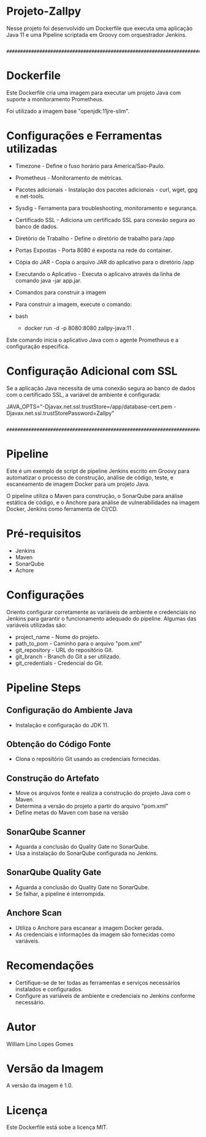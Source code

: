 # Projeto-Zallpy

Nesse projeto foi desenvolvido um Dockerfile que executa uma aplicação Java 11 e uma Pipeline scriptada em Groovy com orquestrador Jenkins. 


                ########################################################################################
                

# Dockerfile

Este Dockerfile cria uma imagem para executar um projeto Java com suporte a monitoramento Prometheus.

Foi utilizado a imagem base "openjdk:11jre-slim".

# Configurações e Ferramentas utilizadas

- Timezone - Define o fuso horário para America/Sao-Paulo.

- Prometheus - Monitoramento de métricas.

- Pacotes adicionais - Instalação dos pacotes adicionais - curl, wget, gpg e net-tools.

- Sysdig - Ferramenta para troubleshooting, monitoramento e segurança.

- Certificado SSL - Adiciona um certificado SSL para conexão segura ao banco de dados.

- Diretório de Trabalho - Define o diretório de trabalho para /app

- Portas Expostas - Porta 8080 é exposta na rede do container.

- Cópia do JAR - Copia o arquivo JAR do aplicativo para o diretório /app

- Executando o Aplicativo - Executa o aplicaivo através da linha de comando java -jar app.jar.

- Comandos para construir a imagem

- Para construir a imagem, execute o comando:
- bash 
    - docker run -d -p 8080:8080 zallpy-java:11 .

Este comando inicia o aplicativo Java com o agente Prometheus e a configuração específica.

# Configuração Adicional com SSL

Se a aplicação Java necessita de uma conexão segura ao banco de dados com o certificado SSL, a variável de ambiente é configurada: 

JAVA_OPTS="-Djavax.net.ssl.trustStore=/app/database-cert.pem -Djavax.net.ssl.trustStorePassword=Zallpy"



                  ########################################################################################



# Pipeline

Este é um exemplo de script de pipeline Jenkins escrito em Groovy para automatizar o processo de construção, análise de código, teste, e escaneamento de imagem Docker para um projeto Java.

O pipeline utiliza o Maven para construção, o SonarQube para análise estática de código, e o Anchore para análise de vulnerabilidades na imagem Docker, Jenkins como ferramenta de CI/CD.

# Pré-requisitos

- Jenkins
- Maven
- SonarQube
- Achore

# Configurações

Oriento configurar corretamente as variáveis de ambiente e credenciais no Jenkins para garantir o funcionamento adequado do pipeline. Algumas das variáveis utilizadas são:

- project_name - Nome do projeto.
- path_to_pom - Caminho para o arquivo "pom.xml"
- git_repository - URL do repositório Git. 
- git_branch - Branch do Git a ser utilizado.
- git_credentials - Credencial do Git.

# Pipeline Steps

## Configuração do Ambiente Java

- Instalação e configuração do JDK 11.

## Obtenção do Código Fonte

- Clona o repositório Git usando as credenciais fornecidas.

## Construção do Artefato

- Move os arquivos fonte e realiza a construção do projeto Java com o Maven.
- Determina a versão do projeto a partir do arquivo "pom.xml"
- Define metas do Maven com base na versão 

## SonarQube Scanner

- Aguarda a conclusão do Quality Gate no SonarQube.
- Usa a instalação do SonarQube configurada no Jenkins.

## SonarQube Quality Gate

- Aguarda a conclusão do Quality Gate no SonarQube.
- Se falhar, a pipeline é interrompida.

## Anchore Scan

- Utiliza o Anchore para escanear a imagem Docker gerada.
- As credenciais e informações da imagem são fornecidas como variáveis.

# Recomendações

- Certifique-se de ter todas as ferramentas e serviços necessários instalados e configurados.
- Configure as variáveis de ambiente e credenciais no Jenkins conforme necessário.


# Autor

William Lino Lopes Gomes

# Versão da Imagem

A versão da imagem é 1.0.

# Licença 

Este Dockerfile está sobe a licença MIT. 
